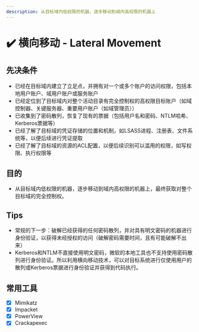 ```yaml
---
description: 从目标域内低权限的机器，逐步移动到域内高权限的机器上
---
```


# ✔️ 横向移动 - Lateral Movement

## 先决条件

* 已经在目标域内建立了立足点，并拥有对一个或多个账户的访问权限，包括本地用户账户、域用户账户或服务账户
* 已经定位到了目标域内对整个活动目录有完全控制权的高权限目标账户（如域控制器、关键服务器、重要用户账户（如域管理员））
* 已收集到了密码散列，恢复了现有的票据（包括用户名和密码、NTLM哈希、Kerberos票据等）
* 已经了解了目标域的凭证存储的位置和机制，如LSASS进程、注册表、文件系统等，以便后续进行凭证提取
* 已经了解了目标域的资源的ACL配置，以便后续识别可以滥用的权限，如写权限、执行权限等

## 目的

* 从目标域内低权限的机器，逐步移动到域内高权限的机器上，最终获取对整个目标域的完全控制权。

## Tips

* 常规的下一步：破解已经获得的任何密码散列，并对具有明文密码的机器进行身份验证，以获得未经授权的访问（破解密码需要时间，且有可能破解不出来）
* Kerberos和NTLM不直接使用明文密码，微软的本地工具也不支持使用密码散列进行身份验证。所以利用横向移动技术，可以对目标系统进行仅使用用户的散列或Kerberos票据进行身份验证并获得到代码执行。

## 常用工具

* [x] Mimikatz
* [x] Impacket
* [x] PowerView
* [x] Crackapexec
